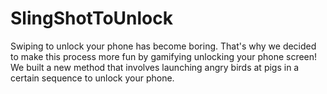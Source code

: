 # SlingShotToUnlock
Swiping to unlock your phone has become boring. That's why we decided to make this process more fun by gamifying unlocking your phone screen! We built a new method that involves launching angry birds at pigs in a certain sequence to unlock your phone. 
